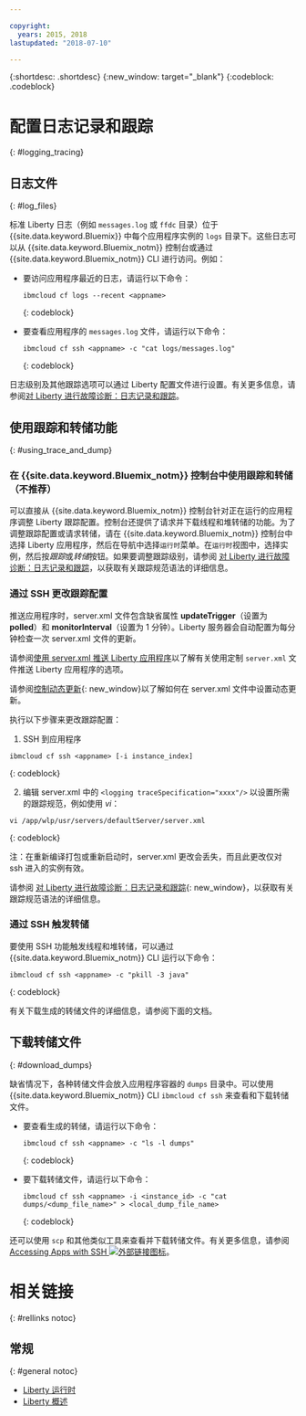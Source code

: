 ```yaml
---

copyright:
  years: 2015, 2018
lastupdated: "2018-07-10"

---
```


{:shortdesc: .shortdesc}
{:new_window: target="_blank"}
{:codeblock: .codeblock}

# 配置日志记录和跟踪
{: #logging_tracing}

## 日志文件
{: #log_files}

标准 Liberty 日志（例如 `messages.log` 或 `ffdc` 目录）位于 {{site.data.keyword.Bluemix}} 中每个应用程序实例的 `logs` 目录下。这些日志可以从 {{site.data.keyword.Bluemix_notm}} 控制台或通过 {{site.data.keyword.Bluemix_notm}} CLI 进行访问。例如：

* 要访问应用程序最近的日志，请运行以下命令：

  ```
  ibmcloud cf logs --recent <appname>
  ```
  {: codeblock}


* 要查看应用程序的 `messages.log` 文件，请运行以下命令：

  ```
  ibmcloud cf ssh <appname> -c "cat logs/messages.log"
  ```
  {: codeblock}

日志级别及其他跟踪选项可以通过 Liberty 配置文件进行设置。有关更多信息，请参阅[对 Liberty 进行故障诊断：日志记录和跟踪](http://www.ibm.com/support/knowledgecenter/SSEQTP_liberty/com.ibm.websphere.wlp.doc/ae/rwlp_logging.html)。

## 使用跟踪和转储功能
{: #using_trace_and_dump}

### 在 {{site.data.keyword.Bluemix_notm}} 控制台中使用跟踪和转储（不推荐）

可以直接从 {{site.data.keyword.Bluemix_notm}} 控制台针对正在运行的应用程序调整 Liberty 跟踪配置。控制台还提供了请求并下载线程和堆转储的功能。为了调整跟踪配置或请求转储，请在 {{site.data.keyword.Bluemix_notm}} 控制台中选择 Liberty 应用程序，然后在导航中选择`运行时`菜单。在`运行时`视图中，选择实例，然后按*跟踪*或*转储*按钮。如果要调整跟踪级别，请参阅 [对 Liberty 进行故障诊断：日志记录和跟踪](http://www.ibm.com/support/knowledgecenter/SSEQTP_liberty/com.ibm.websphere.wlp.doc/ae/rwlp_logging.html)，以获取有关跟踪规范语法的详细信息。

### 通过 SSH 更改跟踪配置

推送应用程序时，server.xml 文件包含缺省属性 **updateTrigger**（设置为 **polled**）和 **monitorInterval**（设置为 1 分钟）。Liberty 服务器会自动配置为每分钟检查一次 server.xml 文件的更新。

请参阅[使用 server.xml 推送 Liberty 应用程序](https://console.ng.bluemix.net/docs/runtimes/liberty/optionsForPushing.html#options_for_pushing)以了解有关使用定制 `server.xml` 文件推送 Liberty 应用程序的选项。

请参阅[控制动态更新](https://www.ibm.com/support/knowledgecenter/SSEQTP_liberty/com.ibm.websphere.wlp.doc/ae/twlp_setup_dyn_upd.html){: new_window}以了解如何在 server.xml 文件中设置动态更新。

执行以下步骤来更改跟踪配置：

1. SSH 到应用程序

  ```
 ibmcloud cf ssh <appname> [-i instance_index]
  ```
  {: codeblock}

2. 编辑 server.xml 中的 `<logging traceSpecification="xxxx"/>` 以设置所需的跟踪规范，例如使用 *vi*：

  ```
vi /app/wlp/usr/servers/defaultServer/server.xml
  ```
  {: codeblock}

注：在重新编译打包或重新启动时，server.xml 更改会丢失，而且此更改仅对 ssh 进入的实例有效。

请参阅 [对 Liberty 进行故障诊断：日志记录和跟踪](http://www.ibm.com/support/knowledgecenter/SSEQTP_liberty/com.ibm.websphere.wlp.doc/ae/rwlp_logging.html){: new_window}，以获取有关跟踪规范语法的详细信息。

### 通过 SSH 触发转储

要使用 SSH 功能触发线程和堆转储，可以通过 {{site.data.keyword.Bluemix_notm}} CLI 运行以下命令：

  ```
 ibmcloud cf ssh <appname> -c "pkill -3 java"
  ```
  {: codeblock}

有关下载生成的转储文件的详细信息，请参阅下面的文档。

## 下载转储文件
{: #download_dumps}

缺省情况下，各种转储文件会放入应用程序容器的 `dumps` 目录中。可以使用 {{site.data.keyword.Bluemix_notm}} CLI `ibmcloud cf ssh` 来查看和下载转储文件。

* 要查看生成的转储，请运行以下命令：

  ```
  ibmcloud cf ssh <appname> -c "ls -l dumps"
  ```
  {: codeblock}

* 要下载转储文件，请运行以下命令：

  ```
  ibmcloud cf ssh <appname> -i <instance_id> -c "cat dumps/<dump_file_name>" > <local_dump_file_name>
  ```
  {: codeblock}

还可以使用 `scp` 和其他类似工具来查看并下载转储文件。有关更多信息，请参阅 [Accessing Apps with SSH ![外部链接图标](../../icons/launch-glyph.svg "外部链接图标")](https://docs.cloudfoundry.org/devguide/deploy-apps/ssh-apps.html)。

# 相关链接
{: #rellinks notoc}
## 常规
{: #general notoc}
* [Liberty 运行时](index.html)
* [Liberty 概述](https://www.ibm.com/support/knowledgecenter/SSEQTP_liberty/com.ibm.websphere.wlp.doc/ae/cwlp_about.html)
